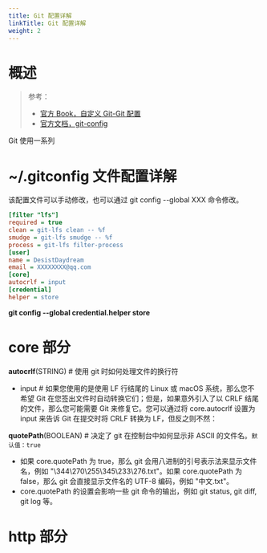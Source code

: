 ```yaml
---
title: Git 配置详解
linkTitle: Git 配置详解
weight: 2
---
```


# 概述

> 参考：
>
> - [官方 Book，自定义 Git-Git 配置](https://git-scm.com/book/en/v2/Customizing-Git-Git-Configuration)
> - [官方文档，git-config](https://git-scm.com/docs/git-config)

Git 使用一系列

# ~/.gitconfig 文件配置详解

该配置文件可以手动修改，也可以通过 git config --global XXX 命令修改。

```ini
[filter "lfs"]
required = true
clean = git-lfs clean -- %f
smudge = git-lfs smudge -- %f
process = git-lfs filter-process
[user]
name = DesistDaydream
email = XXXXXXXX@qq.com
[core]
autocrlf = input
[credential]
helper = store
```

**git config --global credential.helper store**

# core 部分

**autocrlf**(STRING) # 使用 git 时如何处理文件的换行符

- input # 如果您使用的是使用 LF 行结尾的 Linux 或 macOS 系统，那么您不希望 Git 在您签出文件时自动转换它们；但是，如果意外引入了以 CRLF 结尾的文件，那么您可能需要 Git 来修复它。您可以通过将 core.autocrlf 设置为 input 来告诉 Git 在提交时将 CRLF 转换为 LF，但反之则不然：

**quotePath**(BOOLEAN) # 决定了 git 在控制台中如何显示非 ASCII 的文件名。`默认值：true`

- 如果 core.quotePath 为 true，那么 git 会用八进制的引号表示法来显示文件名，例如 "\344\270\255\345\233\276.txt"。如果 core.quotePath 为 false，那么 git 会直接显示文件名的 UTF-8 编码，例如 "中文.txt"。
- core.quotePath 的设置会影响一些 git 命令的输出，例如 git status, git diff, git log 等。

# http 部分
